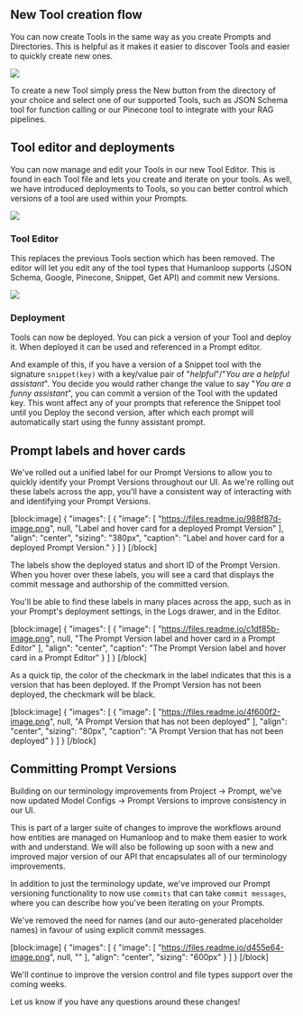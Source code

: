 ## New Tool creation flow

You can now create Tools in the same way as you create Prompts and Directories. This is helpful as it makes it easier to discover Tools and easier to quickly create new ones. 

![](https://files.readme.io/d27ef57-image.png)

To create a new Tool simply press the New button from the directory of your choice and select one of our supported Tools, such as JSON Schema tool for function calling or our Pinecone tool to integrate with your RAG pipelines.

## Tool editor and deployments
You can now manage and edit your Tools in our new Tool Editor. This is found in each Tool file and lets you create and iterate on your tools. As well, we have introduced deployments to Tools, so you can better control which versions of a tool are used within your Prompts.

![](https://files.readme.io/4faa2ad-image.png)

### Tool Editor

This replaces the previous Tools section which has been removed. The editor will let you edit  any of the tool types that Humanloop supports (JSON Schema, Google, Pinecone, Snippet, Get API) and commit new Versions. 

![](https://files.readme.io/52422b4-image.png)

### Deployment

Tools can now be deployed. You can pick a version of your Tool and deploy it. When deployed it can be used and referenced in a Prompt editor.

And example of this, if you have a version of a Snippet tool with the signature `snippet(key)` with a key/value pair of "_helpful_"/"_You are a helpful assistant_". You decide you would rather change the value to say "_You are a funny assistant_", you can commit a version of the Tool with the updated key. This wont affect any of your prompts that reference the Snippet tool until you Deploy the second version, after which each prompt will automatically start using the funny assistant prompt.

## Prompt labels and hover cards

We've rolled out a unified label for our Prompt Versions to allow you to quickly identify your Prompt Versions throughout our UI. As we're rolling out these labels across the app, you'll have a consistent way of interacting with and identifying your Prompt Versions.

[block:image]
{
  "images": [
    {
      "image": [
        "https://files.readme.io/988f87d-image.png",
        null,
        "Label and hover card for a deployed Prompt Version"
      ],
      "align": "center",
      "sizing": "380px",
      "caption": "Label and hover card for a deployed Prompt Version."
    }
  ]
}
[/block]


The labels show the deployed status and short ID of the Prompt Version. When you hover over these labels, you will see a card that displays the commit message and authorship of the committed version.

You'll be able to find these labels in many places across the app, such as in your Prompt's deployment settings, in the Logs drawer, and in the Editor.

[block:image]
{
  "images": [
    {
      "image": [
        "https://files.readme.io/c1df85b-image.png",
        null,
        "The Prompt Version label and hover card in a Prompt Editor"
      ],
      "align": "center",
      "caption": "The Prompt Version label and hover card in a Prompt Editor"
    }
  ]
}
[/block]


As a quick tip, the color of the checkmark in the label indicates that this is a version that has been deployed. If the Prompt Version has not been deployed, the checkmark will be black. 

[block:image]
{
  "images": [
    {
      "image": [
        "https://files.readme.io/4f600f2-image.png",
        null,
        "A Prompt Version that has not been deployed"
      ],
      "align": "center",
      "sizing": "80px",
      "caption": "A Prompt Version that has not been deployed"
    }
  ]
}
[/block]

## Committing Prompt Versions

Building on our terminology improvements from Project -> Prompt, we've now updated Model Configs -> Prompt Versions to improve consistency in our UI. 

This is part of a larger suite of changes to improve the workflows around how entities are managed on Humanloop and to make them easier to work with and understand. We will also be following up soon with a new and improved major version of our API that encapsulates all of our terminology improvements.

In addition to just the terminology update, we've improved our Prompt versioning functionality to now use `commits` that can take `commit messages`, where you can describe how you've been iterating on your Prompts. 

We've removed the need for names (and our auto-generated placeholder names) in favour of using explicit commit messages.  

[block:image]
{
  "images": [
    {
      "image": [
        "https://files.readme.io/d455e64-image.png",
        null,
        ""
      ],
      "align": "center",
      "sizing": "600px"
    }
  ]
}
[/block]


We'll continue to improve the version control and file types support over the coming weeks. 

Let us know if you have any questions around these changes!